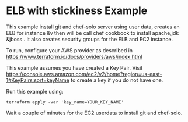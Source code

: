 # ELB with stickiness Example

This example install git and chef-solo server using user data, creates an ELB for instance &v then will be call chef cookbook to install apache,jdk &jboss . It also creates security groups for the ELB and EC2 instance. 

To run, configure your AWS provider as described in https://www.terraform.io/docs/providers/aws/index.html

This example assumes you have created a Key Pair. Visit
https://console.aws.amazon.com/ec2/v2/home?region=us-east-1#KeyPairs:sort=keyName
to create a key if you do not have one. 

Run this example using:

    terraform apply -var 'key_name=YOUR_KEY_NAME'

Wait a couple of minutes for the EC2 userdata to install git and chef-solo.

